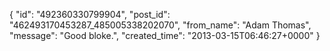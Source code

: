  {
   "id": "492360330799904",
   "post_id": "462493170453287_485005338202070",
   "from_name": "Adam Thomas",
   "message": "Good bloke.",
   "created_time": "2013-03-15T06:46:27+0000"
 }
